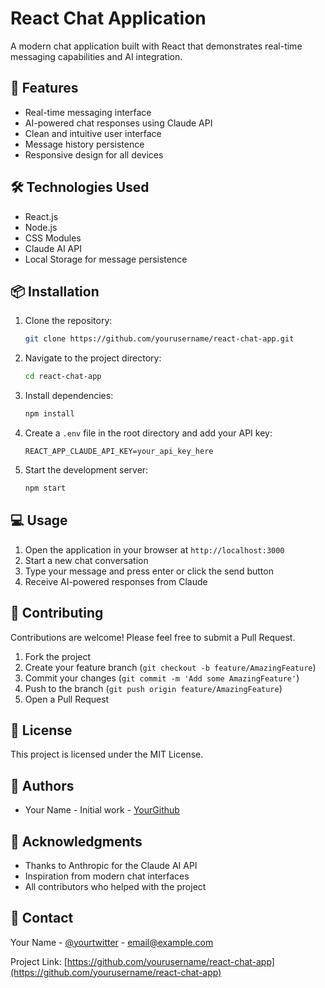 # React Chat Application

A modern chat application built with React that demonstrates real-time messaging capabilities and AI integration.

## 🚀 Features

- Real-time messaging interface
- AI-powered chat responses using Claude API
- Clean and intuitive user interface
- Message history persistence
- Responsive design for all devices

## 🛠️ Technologies Used

- React.js
- Node.js
- CSS Modules
- Claude AI API
- Local Storage for message persistence

## 📦 Installation

1. Clone the repository:
   ```bash
   git clone https://github.com/yourusername/react-chat-app.git
   ```

2. Navigate to the project directory:
   ```bash
   cd react-chat-app
   ```

3. Install dependencies:
   ```bash
   npm install
   ```

4. Create a `.env` file in the root directory and add your API key:
   ```
   REACT_APP_CLAUDE_API_KEY=your_api_key_here
   ```

5. Start the development server:
   ```bash
   npm start
   ```

## 💻 Usage

1. Open the application in your browser at `http://localhost:3000`
2. Start a new chat conversation
3. Type your message and press enter or click the send button
4. Receive AI-powered responses from Claude

## 🤝 Contributing

Contributions are welcome! Please feel free to submit a Pull Request.

1. Fork the project
2. Create your feature branch (`git checkout -b feature/AmazingFeature`)
3. Commit your changes (`git commit -m 'Add some AmazingFeature'`)
4. Push to the branch (`git push origin feature/AmazingFeature`)
5. Open a Pull Request

## 📝 License

This project is licensed under the MIT License.

## 👥 Authors

- Your Name - Initial work - [YourGithub](https://github.com/yourusername)

## 🙏 Acknowledgments

- Thanks to Anthropic for the Claude AI API
- Inspiration from modern chat interfaces
- All contributors who helped with the project

## 📧 Contact

Your Name - [@yourtwitter](https://twitter.com/yourtwitter) - email@example.com

Project Link: [https://github.com/yourusername/react-chat-app](https://github.com/yourusername/react-chat-app)

